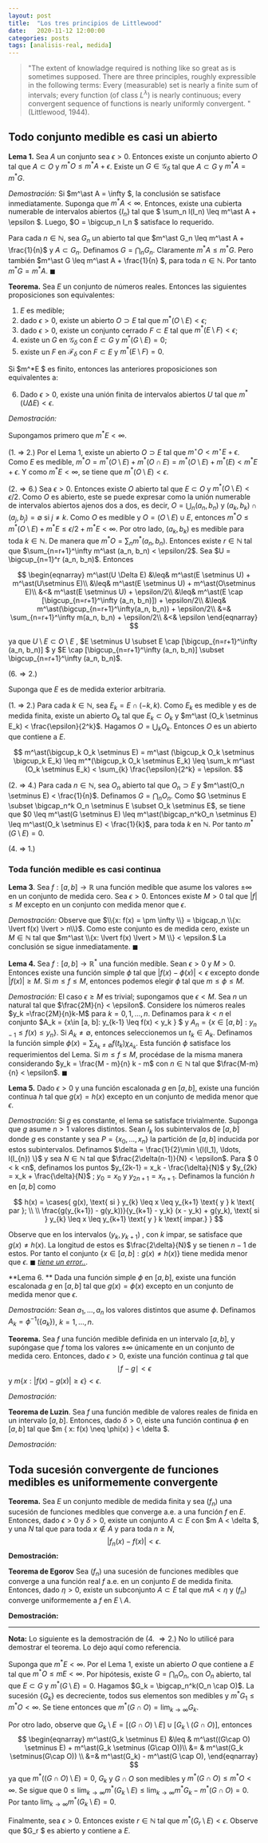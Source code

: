 ```yaml
---
layout: post
title:  "Los tres principios de Littlewood"
date:   2020-11-12 12:00:00 
categories: posts
tags: [analisis-real, medida]
---
```


> "The extent of knowladge required is nothing like so great as is sometimes supposed. There are three principles, roughly expressible in the following terms: Every (measurable) set is nearly a finite sum of intervals; every function (of class $L^\lambda$) is nearly continuous; every convergent sequence of functions is nearly uniformly convergent. " (Littlewood, 1944).



## Todo conjunto medible es casi un abierto

**Lema 1.** Sea $A$ un conjunto sea $\epsilon > 0$. Entonces existe un conjunto abierto $O$ tal que $A \subset O$ y $m^\ast O \leq m^\ast A + \epsilon$. Existe un $G \in \mathcal{G}_\delta$ tal que $A \subset G$ y $m^\ast A = m^\ast G$. 

*Demostración:*  Si $m^\ast A = \infty $, la conclusión se satisface inmediatamente. Suponga que $m^* A < \infty$. Entonces, existe una cubierta numerable de intervalos abiertos $\{I_n\}$ tal que $ \sum_n l(I_n) \leq  m^\ast A + \epsilon $. Luego, $O = \bigcup_n I_n $ satisface lo requerido. 

Para cada $n\in \mathbb{N}$, sea $G_n$ un abierto tal que $m^\ast G_n \leq m^\ast A + \frac{1}{n}$ y $A \subset G_n$. Definamos $G = \bigcap_n G_n$. Claramente $m^\ast A \leq m^\ast G$.  Pero también $m^\ast G \leq  m^\ast A + \frac{1}{n} $, para toda $n\in \mathbb{N}$. Por tanto $m^\ast G = m^\ast A$. $\blacksquare$

**Teorema.** Sea $E$ un conjunto de números reales. Entonces las siguientes proposiciones son equivalentes:

1. $E$ es medible;
2. dado $\epsilon > 0$, existe un abierto $O \supset E$ tal que $m^*(O \setminus E) < \epsilon$;
3. dado $\epsilon > 0$, existe un conjunto cerrado $F \subset E$ tal que $m^*(E \setminus F) < \epsilon$; 
4. existe un $G$ en $\mathcal{G}_\delta$ con $E \subset G$ y $m^*(G \setminus E) = 0$;
5. existe un $F$ en $\mathcal{F}_\delta$ con $F \subset E$ y $m^*(E \setminus F) = 0$.

Si $m^*E $ es finito, entonces las anteriores proposiciones son equivalentes a:

6. Dado $\epsilon > 0$, existe una unión finita de intervalos abiertos $U$ tal que $m^*(U \Delta E) < \epsilon$.

*Demostración:* 

Supongamos primero que  $m^\ast E < \infty$. 

(1. $\Rightarrow$ 2.) Por el Lema 1, existe un abierto $O \supset E$ tal que $m^\star O < m^\star E + \epsilon$. Como $E$ es medible,  $m^\ast O = m^\ast(O\setminus E) + m^\ast (O \cap E ) = m^\ast(O\setminus E ) + m^\ast(E) < m^\ast E + \epsilon$. Y como $m^\ast E < \infty$, se tiene que $m^\ast (O \setminus E ) < \epsilon$. 

($2. \Rightarrow 6.$) Sea $\epsilon > 0$. Entonces existe $O$ abierto tal que $E \subset O$ y $m^\ast(O \setminus E ) < \epsilon/2$. Como $O$ es abierto, este se puede expresar como la unión numerable de intervalos abiertos ajenos dos a dos, es decir, $O = \bigcup_n (a_n, b_n)$ y $(a_k, b_k) \cap (a_j , b_j) = \emptyset$ si $j \neq k$. Como $O$ es medible y $O = (O\setminus E) \cup E$, entonces $m^\ast O \leq m^\ast(O\setminus E) + m^\ast E \leq \epsilon/2 + m^\ast E < \infty$. Por otro lado, $(a_k, b_k)$ es medible para toda $k\in \mathbb{N}$. De manera que $m^\ast O = \sum_n m^\ast (a_n, b_n)$. Entonces existe $r \in \mathbb{N}$ tal que $\sum_{n=r+1}^\infty m^\ast (a_n, b_n) < \epsilon/2$. Sea $U = \bigcup_{n=1}^r (a_n, b_n)$. Entonces 


$$
\begin{eqnarray}
m^\ast(U \Delta E) &\leq& m^\ast(E \setminus U) + m^\ast(U\setminus E)\\
&\leq& m^\ast(E \setminus U) + m^\ast(O\setminus E)\\
&<& m^\ast(E \setminus U) + \epsilon/2\\
&\leq& m^\ast(E \cap [\bigcup_{n=r+1}^\infty (a_n, b_n)]) + \epsilon/2\\
&\leq& m^\ast(\bigcup_{n=r+1}^\infty(a_n, b_n)) + \epsilon/2\\
&=& \sum_{n=r+1}^\infty m(a_n, b_n) + \epsilon/2\\
&<& \epsilon
\end{eqnarray}
$$


ya que $U\setminus E \subset O\setminus E$ , $E \setminus U \subset E \cap [\bigcup_{n=r+1}^\infty (a_n, b_n)] $ y $E \cap [\bigcup_{n=r+1}^\infty (a_n, b_n)] \subset \bigcup_{n=r+1}^\infty (a_n, b_n)$.

$(6. \Rightarrow 2.)$ 



Suponga que $E$ es de medida exterior arbitraria.

(1. $\Rightarrow$ 2.) Para cada $k\in \mathbb{N}$, sea  $E_k = E \cap (-k, k)$. Como $E_k$ es medible y es de medida finita, existe un abierto $O_k$ tal que $E_k \subset O_k$ y $m^\ast (O_k \setminus E_k) < \frac{\epsilon}{2^k}$. Hagamos $O = \bigcup_k O_k$. Entonces $O$ es un abierto que contiene a $E$.  


$$
m^\ast(\bigcup_k O_k \setminus E) = m^\ast (\bigcup_k O_k \setminus \bigcup_k E_k) \leq m^*(\bigcup_k O_k \setminus E_k) \leq \sum_k m^\ast (O_k \setminus E_k) < \sum_{k} \frac{\epsilon}{2^k} = \epsilon.
$$


(2. $\Rightarrow$ 4.) Para cada $n\in \mathbb{N}$, sea $O_n$ abierto tal que $O_n \supset E$ y $m^\ast(O_n \setminus E) < \frac{1}{n}$. Definamos  $G = \bigcap_n O_n$. Como  $G \setminus E \subset \bigcap_n^k O_n \setminus E \subset O_k \setminus E$, se tiene que $0 \leq m^\ast(G \setminus E) \leq m^\ast(\bigcap_n^kO_n \setminus E) \leq m^\ast(O_k \setminus E) < \frac{1}{k}$, para toda $k$ en $\mathbb{N}$.  Por tanto $m^\ast(G \setminus E) = 0.$



(4. $\Rightarrow$ 1.) 



### Toda función medible es casi continua

**Lema 3**. Sea $f: [a, b] \rightarrow \mathbb{R}$ una función medible que asume los valores $\pm \infty$ en un conjunto de medida cero. Sea $\epsilon > 0$. Entonces existe  $M > 0$ tal que $\lvert f \lvert \leq M$ excepto en un conjunto con medida menor que $\epsilon$.  

*Demostración:* Observe que $\\{x: f(x) = \pm \infty \\} = \bigcap_n \\{x: \lvert f(x) \lvert > n\\}$. Como este conjunto es de medida cero, existe un $M \in \mathbb{N}$ tal que $m^\ast \\{x: \lvert f(x) \lvert > M \\} < \epsilon.$ La conclusión se sigue inmediatamente. $\blacksquare$

**Lema 4.** Sea $f: [a, b] \rightarrow \mathbb{R}^\ast$ una función medible. Sean $\epsilon  > 0$ y $M > 0$. Entonces existe una función simple $\phi$ tal que $\lvert f(x) - \phi(x) \lvert < \epsilon$ excepto donde $\lvert f(x) \lvert \geq M$. Si $m \leq f \leq M$, entonces podemos elegir $\phi$ tal que $m \leq \phi \leq M$. 

*Demostración:* El caso $\epsilon \geq M$ es trivial; supongamos que $\epsilon < M$. Sea $n$ un natural tal que $\frac{2M}{n} < \epsilon$. Considere los números reales $y_k =\frac{2M}{n}k-M$ para $k = 0, 1, \ldots, n$.   Definamos para  $k < n$ el conjunto $A_k = \{x\in [a, b]: y_{k-1} \leq f(x) < y_k \} $ y $A_n = \{x \in [a, b]: y_{n-1} \leq f(x) \leq y_n\}$. Si $A_k \neq \emptyset$, entonces seleccionemos un $t_k \in A_k$.  Definamos la función simple $\phi(x) = \sum_{A_k \neq \emptyset} f(t_k) \chi_{A_k}$. Esta función $\phi$ satisface los requerimientos del Lema. Si $m \leq f \leq M$, procédase de la misma manera considerando $y_k = \frac{M - m}{n} k - m$ con $n \in \mathbb{N}$ tal que $\frac{M-m}{n} < \epsilon$. $\blacksquare$



**Lema 5.** Dado $\epsilon > 0$ y una función escalonada $g$ en $[a, b]$, existe una función continua $h$ tal que $g(x) = h(x)$ excepto en un conjunto de medida menor que $\epsilon$. 

*Demostración:* Si $g$ es constante, el lema se satisface trivialmente. Suponga que $g$ asume $n > 1$ valores distintos. Sean $I_k$ los subintervalos de $[a, b]$ donde $g$ es constante y sea $P = \{x_0, \ldots, x_{n}\}$ la partición de $[a, b]$ inducida por estos subintervalos.  Definamos $\delta = \frac{1}{2}\min \{l(I_1), \ldots, l(I_{n}) \}$ y sea $N \in \mathbb{N}$ tal que $\frac{2\delta(n-1)}{N} < \epsilon$.  Para $ 0 < k <n$, definamos los puntos $y_{2k-1} = x_k - \frac{\delta}{N}$ y $y_{2k} = x_k + \frac{\delta}{N}$ ; $y_0 = x_0$ y $y_{2n+1} = x_{n+1}$. Definamos la función $h$ en $[a, b]$ como 


$$
h(x) = \cases{ g(x), \text{     si } y_{k} \leq  x \leq y_{k+1} \text{ y } k \text{ par }; \\ 
\\
\frac{g(y_{k+1}) - g(y_k))}{y_{k+1} - y_k} (x - y_k) + g(y_k), \text{     si } y_{k} \leq  x \leq y_{k+1} \text{ y } k \text{ impar.} }
$$


Observe que en los intervalos $(y_k, y_{k+1})$ , con $k$ impar, se satisface que $g(x) \neq h(x)$. La longitud de estos es $\frac{2\delta}{N}$ y se tienen $n-1$ de estos. Por tanto el conjunto $\{x \in [a, b]: g(x) \neq h(x) \}$ tiene medida menor que $\epsilon$. $\blacksquare$ *<u>tiene un error..</u>*.



**Lema 6. ** Dada una función simple $\phi$ en $[a, b]$, existe una función escalonada $g$ en $[a, b]$ tal que $g(x) = \phi(x)$ excepto en un conjunto de medida menor que $\epsilon$.

*Demostración:* Sean $a_1, \ldots, a_n$ los valores distintos que asume $\phi$. Definamos $A_k = \phi^{-1}(\{a_k\})$, $k=1, \ldots, n$. 



**Teorema.** Sea $f$ una función medible definida en un intervalo $[a, b]$, y supóngase que $f$ toma los valores $\pm \infty$ únicamente en un conjunto de medida cero. Entonces, dado $\epsilon  >0$, existe una función continua $g$ tal que 
$$
\mid f - g \mid < \epsilon
$$
y  $m \{x: \lvert f(x) - g(x) \lvert \geq \epsilon \} < \epsilon$.

*Demostración:*





**Teorema de Luzin**. Sea $f$ una función medible de valores reales de finida en un intervalo $[a, b]$. Entonces, dado $\delta > 0$, eiste una función continua $\phi$ en $[a, b]$ tal que $m \{ x: f(x) \neq \phi(x) \} < \delta $.  

*Demostración:*



## Toda sucesión convergente de funciones medibles es uniformemente convergente

**Teorema.** Sea $E$ un conjunto medible de medida finita y sea $(f_n)$ una sucesión de funciones medibles que converge a.e. a una función $f$ en $E$. Entonces, dado $\epsilon > 0$ y $\delta > 0$, existe un conjunto $A \subset E$ con $m A < \delta $, y una $N$ tal que para toda $x \notin A$ y para toda $n \geq N$, 
$$
\lvert f_n(x) - f(x)\lvert < \epsilon.
$$
**Demostración:**



**Teorema de Egorov** Sea $(f_n)$ una sucesión de funciones medibles que converge  a una función real $f$ a.e. en un conjunto $E$ de medida finita.  Entonces, dado $\eta > 0$, existe un subconjunto $A \subset E$ tal que $m A < \eta$ y $(f_n)$ converge uniformemente a $f$ en $E \setminus A$. 

**Demostración:**





---

**Nota:** Lo siguiente es la demostración de (4. $\Rightarrow 2.$) No lo utilicé para demostrar el teorema. Lo dejo aquí como referencia. 

Suponga que $m^\ast E < \infty$. Por el Lema 1, existe un abierto $O$ que contiene a $E$ tal que $m^\ast O \leq m E < \infty$.  Por hipótesis, existe  $G = \bigcap_n O_n$, con $O_n$ abierto, tal que $E \subset G$ y $m^\ast (G \setminus E) = 0$. Hagamos $G_k = \bigcap_n^k(O_n \cap O)$. La sucesión  $\{G_k\}$ es decreciente, todos sus elementos son medibles y $m^\ast G_1 \leq m^\ast O < \infty$. Se tiene entonces que $m^\ast (G \cap O) = \lim_{k \to \infty} G_k$.   

Por otro lado, observe que $G_k \setminus E = [(G \cap O) \setminus E] \cup [G_k \setminus (G \cap O)]$, entonces
$$
\begin{eqnarray}
m^\ast(G_k \setminus E) &\leq & m^\ast((G\cap O) \setminus E) + m^\ast(G_k \setminus (G\cap O))\\
&= & m^\ast(G_k \setminus(G\cap O)) \\
&=& m^\ast(G_k) - m^\ast(G \cap O),
\end{eqnarray}
$$
ya que $m^\ast((G\cap O) \setminus E) = 0$, $G_k$ y $G \cap O$ son medibles y $m^\ast(G \cap O) \leq m^\ast O < \infty$. Se sigue que $0 \leq \lim_{k \to \infty } m^\ast(G_k \setminus E) \leq \lim_{k\to \infty} m^\ast G_k - m^\ast (G \cap O) = 0$. Por tanto $\lim_{k \to \infty } m^\ast(G_k \setminus E) = 0$. 

Finalmente, sea $\epsilon > 0$. Entonces existe $r \in \mathbb{N}$ tal que $m^\ast(G_r \setminus E) < \epsilon$. Observe que $G_r $ es abierto y contiene a $E$. 